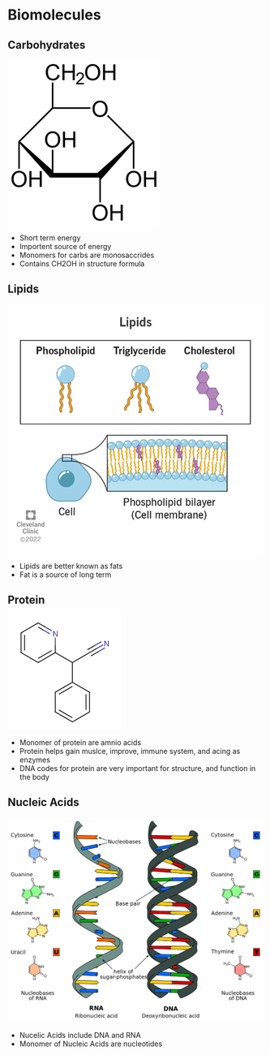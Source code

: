 # Biomolecules
## Carbohydrates 
![Carbohydrates](Images/carbs.png)
* Short term energy
* Importent source of energy
* Monomers for carbs are monosaccrides
* Contains CH2OH in structure formula
##  Lipids 
![Lipids](Images/lipids.jpg)
* Lipids are better known as fats
* Fat is a source of long term
## Protein 
![Protein]( Images/protein.png)
* Monomer of protein are amnio acids
* Protein helps gain muslce, improve, immune system, and acing as enzymes
* DNA codes for protein are very
important for structure, and function in the body
## Nucleic Acids
![NucleicAcids](Images/dnarna.png)
* Nucelic Acids include DNA and RNA
* Monomer of Nucleic Acids are nucleotides